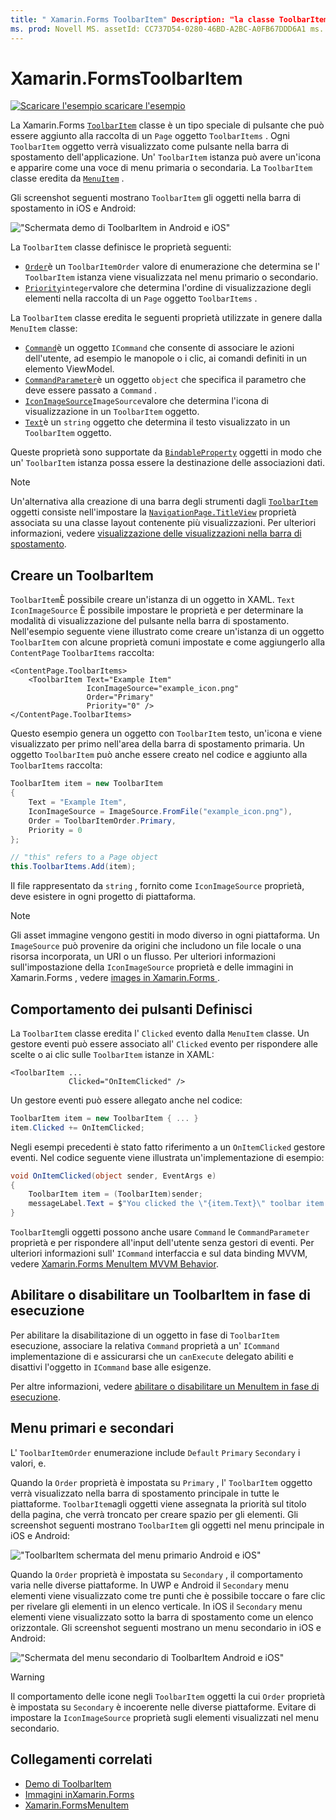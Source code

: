 ```yaml
---
title: " Xamarin.Forms ToolbarItem" Description: "la classe ToolbarItem è un tipo speciale di pulsante usato nella barra di spostamento di un'applicazione".
ms. prod: Novell MS. assetId: CC737D54-0280-46BD-A2BC-A0FB67DDD6A1 ms. Technology: Novell-Forms Author: profexorgeek ms. Author: jusjohns ms. Date: 07/29/2019 no-loc: [ Xamarin.Forms , Xamarin.Essentials ]
---
```


# <a name="xamarinforms-toolbaritem"></a>Xamarin.FormsToolbarItem

[![Scaricare ](~/media/shared/download.png) l'esempio scaricare l'esempio](https://docs.microsoft.com/samples/xamarin/xamarin-forms-samples/userinterface-toolbaritem/)

La Xamarin.Forms [`ToolbarItem`](xref:Xamarin.Forms.ToolbarItem) classe è un tipo speciale di pulsante che può essere aggiunto alla raccolta di un `Page` oggetto `ToolbarItems` . Ogni `ToolbarItem` oggetto verrà visualizzato come pulsante nella barra di spostamento dell'applicazione. Un' `ToolbarItem` istanza può avere un'icona e apparire come una voce di menu primaria o secondaria. La `ToolbarItem` classe eredita da [`MenuItem`](xref:Xamarin.Forms.MenuItem) .

Gli screenshot seguenti mostrano `ToolbarItem` gli oggetti nella barra di spostamento in iOS e Android:

!["Schermata demo di ToolbarItem in Android e iOS"](toolbaritem-images/toolbaritem-device-screenshot.png "Schermata demo di ToolbarItem in Android e iOS")

La `ToolbarItem` classe definisce le proprietà seguenti:

* [`Order`](xref:Xamarin.Forms.ToolbarItem.Order)è un `ToolbarItemOrder` valore di enumerazione che determina se l' `ToolbarItem` istanza viene visualizzata nel menu primario o secondario.
* [`Priority`](xref:Xamarin.Forms.ToolbarItem.Priority)`integer`valore che determina l'ordine di visualizzazione degli elementi nella raccolta di un `Page` oggetto `ToolbarItems` .

La `ToolbarItem` classe eredita le seguenti proprietà utilizzate in genere dalla `MenuItem` classe:

* [`Command`](xref:Xamarin.Forms.MenuItem.Command)è un oggetto `ICommand` che consente di associare le azioni dell'utente, ad esempio le manopole o i clic, ai comandi definiti in un elemento ViewModel.
* [`CommandParameter`](xref:Xamarin.Forms.MenuItem.CommandParameter)è un oggetto `object` che specifica il parametro che deve essere passato a `Command` .
* [`IconImageSource`](xref:Xamarin.Forms.MenuItem.IconImageSource)`ImageSource`valore che determina l'icona di visualizzazione in un `ToolbarItem` oggetto.
* [`Text`](xref:Xamarin.Forms.MenuItem.Text)è un `string` oggetto che determina il testo visualizzato in un `ToolbarItem` oggetto.

Queste proprietà sono supportate da [`BindableProperty`](xref:Xamarin.Forms.BindableProperty) oggetti in modo che un' `ToolbarItem` istanza possa essere la destinazione delle associazioni dati.

> [!NOTE]
> Un'alternativa alla creazione di una barra degli strumenti dagli [`ToolbarItem`](xref:Xamarin.Forms.ToolbarItem) oggetti consiste nell'impostare la [`NavigationPage.TitleView`](xref:Xamarin.Forms.NavigationPage.TitleViewProperty) proprietà associata su una classe layout contenente più visualizzazioni. Per ulteriori informazioni, vedere [visualizzazione delle visualizzazioni nella barra di spostamento](~/xamarin-forms/app-fundamentals/navigation/hierarchical.md#displaying-views-in-the-navigation-bar).

## <a name="create-a-toolbaritem"></a>Creare un ToolbarItem

`ToolbarItem`È possibile creare un'istanza di un oggetto in XAML. `Text` `IconImageSource` È possibile impostare le proprietà e per determinare la modalità di visualizzazione del pulsante nella barra di spostamento. Nell'esempio seguente viene illustrato come creare un'istanza di un oggetto `ToolbarItem` con alcune proprietà comuni impostate e come aggiungerlo alla `ContentPage` `ToolbarItems` raccolta:

```xaml
<ContentPage.ToolbarItems>
    <ToolbarItem Text="Example Item"
                 IconImageSource="example_icon.png"
                 Order="Primary"
                 Priority="0" />
</ContentPage.ToolbarItems>
```

Questo esempio genera un oggetto con `ToolbarItem` testo, un'icona e viene visualizzato per primo nell'area della barra di spostamento primaria. Un oggetto `ToolbarItem` può anche essere creato nel codice e aggiunto alla `ToolbarItems` raccolta:

```csharp
ToolbarItem item = new ToolbarItem
{
    Text = "Example Item",
    IconImageSource = ImageSource.FromFile("example_icon.png"),
    Order = ToolbarItemOrder.Primary,
    Priority = 0
};

// "this" refers to a Page object
this.ToolbarItems.Add(item);
```

Il file rappresentato da `string` , fornito come `IconImageSource` proprietà, deve esistere in ogni progetto di piattaforma.

> [!NOTE]
> Gli asset immagine vengono gestiti in modo diverso in ogni piattaforma. Un `ImageSource` può provenire da origini che includono un file locale o una risorsa incorporata, un URI o un flusso. Per ulteriori informazioni sull'impostazione della `IconImageSource` proprietà e delle immagini in Xamarin.Forms , vedere [images in Xamarin.Forms ](~/xamarin-forms/user-interface/images.md).

## <a name="define-button-behavior"></a>Comportamento dei pulsanti Definisci

La `ToolbarItem` classe eredita l' `Clicked` evento dalla `MenuItem` classe. Un gestore eventi può essere associato all' `Clicked` evento per rispondere alle scelte o ai clic sulle `ToolbarItem` istanze in XAML:

```xaml
<ToolbarItem ...
             Clicked="OnItemClicked" />
```

Un gestore eventi può essere allegato anche nel codice:

```csharp
ToolbarItem item = new ToolbarItem { ... }
item.Clicked += OnItemClicked;
```

Negli esempi precedenti è stato fatto riferimento a un `OnItemClicked` gestore eventi. Nel codice seguente viene illustrata un'implementazione di esempio:

```csharp
void OnItemClicked(object sender, EventArgs e)
{
    ToolbarItem item = (ToolbarItem)sender;
    messageLabel.Text = $"You clicked the \"{item.Text}\" toolbar item.";
}
```

`ToolbarItem`gli oggetti possono anche usare `Command` le `CommandParameter` proprietà e per rispondere all'input dell'utente senza gestori di eventi. Per ulteriori informazioni sull' `ICommand` interfaccia e sul data binding MVVM, vedere [ Xamarin.Forms MenuItem MVVM Behavior](~/xamarin-forms/user-interface/menuitem.md#define-menuitem-behavior-with-mvvm).

## <a name="enable-or-disable-a-toolbaritem-at-runtime"></a>Abilitare o disabilitare un ToolbarItem in fase di esecuzione

Per abilitare la disabilitazione di un oggetto in fase di `ToolbarItem` esecuzione, associare la relativa `Command` proprietà a un' `ICommand` implementazione di e assicurarsi che un `canExecute` delegato abiliti e disattivi l'oggetto in `ICommand` base alle esigenze.

Per altre informazioni, vedere [abilitare o disabilitare un MenuItem in fase di esecuzione](menuitem.md#enable-or-disable-a-menuitem-at-runtime).

## <a name="primary-and-secondary-menus"></a>Menu primari e secondari

L' `ToolbarItemOrder` enumerazione include `Default` `Primary` `Secondary` i valori, e.

Quando la `Order` proprietà è impostata su `Primary` , l' `ToolbarItem` oggetto verrà visualizzato nella barra di spostamento principale in tutte le piattaforme. `ToolbarItem`agli oggetti viene assegnata la priorità sul titolo della pagina, che verrà troncato per creare spazio per gli elementi. Gli screenshot seguenti mostrano `ToolbarItem` gli oggetti nel menu principale in iOS e Android:

!["ToolbarItem schermata del menu primario Android e iOS"](toolbaritem-images/toolbaritem-primary-menu.png "Schermata del menu primario di ToolbarItem in Android e iOS")

Quando la `Order` proprietà è impostata su `Secondary` , il comportamento varia nelle diverse piattaforme. In UWP e Android il `Secondary` menu elementi viene visualizzato come tre punti che è possibile toccare o fare clic per rivelare gli elementi in un elenco verticale. In iOS il `Secondary` menu elementi viene visualizzato sotto la barra di spostamento come un elenco orizzontale. Gli screenshot seguenti mostrano un menu secondario in iOS e Android:

!["Schermata del menu secondario di ToolbarItem Android e iOS"](toolbaritem-images/toolbaritem-secondary-menu.png "Schermata del menu secondario di ToolbarItem in Android e iOS")

> [!WARNING]
> Il comportamento delle icone negli `ToolbarItem` oggetti la cui `Order` proprietà è impostata su `Secondary` è incoerente nelle diverse piattaforme. Evitare di impostare la `IconImageSource` proprietà sugli elementi visualizzati nel menu secondario.

## <a name="related-links"></a>Collegamenti correlati

* [Demo di ToolbarItem](https://docs.microsoft.com/samples/xamarin/xamarin-forms-samples/userinterface-toolbaritem/)
* [Immagini inXamarin.Forms](~/xamarin-forms/user-interface/images.md)
* [Xamarin.FormsMenuItem](~/xamarin-forms/user-interface/menuitem.md)
